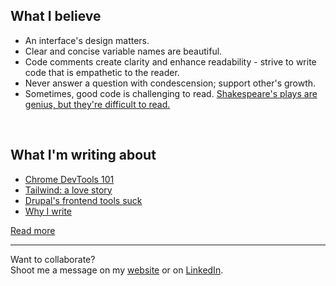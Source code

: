 ## What I believe
- An interface's design matters.
- Clear and concise variable names are beautiful.
- Code comments create clarity and enhance readability - strive to write code that is empathetic to the reader.
- Never answer a question with condescension; support other's growth.
- Sometimes, good code is challenging to read. [Shakespeare's plays are genius, but they're difficult to read.][typical-programmer]
<br/>

## What I'm writing about

<!-- BLOG-POST-LIST:START -->
- [Chrome DevTools 101](https://www.wittenbrockdesign.com/blog/chrome-devtools-101/)
- [Tailwind: a love story](https://www.wittenbrockdesign.com/blog/tailwind-a-love-story/)
- [Drupal's frontend tools suck](https://www.wittenbrockdesign.com/blog/drupals-frontend-tools-suck/)
- [Why I write](https://www.wittenbrockdesign.com/blog/why-i-write/)
<!-- BLOG-POST-LIST:END -->

[Read more][website]
<br/>

---

Want to collaborate?<br>
Shoot me a message on my [website](https://www.wittenbrockdesign.com/#contact) or on [LinkedIn][linkedin].

[website]: https://www.wittenbrockdesign.com
[linkedin]: https://www.linkedin.com/in/william-wittenbrock/
[typical-programmer]: https://typicalprogrammer.com/what-does-code-readability-mean
